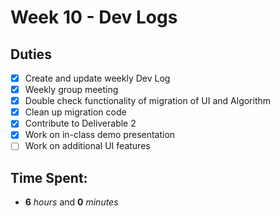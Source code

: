 # Week 10 - Dev Logs

## Duties
 - [X] Create and update weekly Dev Log
 - [X] Weekly group meeting
 - [X] Double check functionality of migration of UI and Algorithm
 - [X] Clean up migration code
 - [X] Contribute to Deliverable 2
 - [X] Work on in-class demo presentation
 - [ ] Work on additional UI features

## Time Spent:
* **6** _hours_ and **0** _minutes_
